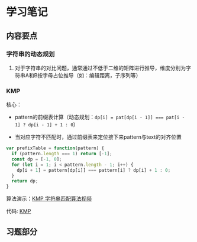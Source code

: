 # 学习笔记

## 内容要点

### 字符串的动态规划

1. 对于字符串的对比问题，通常通过不低于二维的矩阵进行推导，维度分别为字符串A和B按字母占位推导（如：编辑距离，子序列等）

### KMP

核心：

* pattern的前缀表计算（动态规划：`dp[i] = pat[dp[i - 1]] === pat[i - 1] ? dp[i - 1] + 1 : 0`）

* 当对应字符不匹配时，通过前缀表来定位接下来pattern与text的对齐位置

```js
var prefixTable = function(pattern) {
  if (pattern.length === 1) return [-1];
  const dp = [-1, 0];
  for (let i = 1; i < pattern.length - 1; i++) {
    dp[i + 1] = pattern[dp[i]] === pattern[i] ? dp[i] + 1 : 0;
  }
  return dp;
}
```

算法演示：[KMP 字符串匹配算法视频](https://www.bilibili.com/video/av11866460?from=search&seid=17425875345653862171)

代码: [KMP](./kmp.js)

## 习题部分


